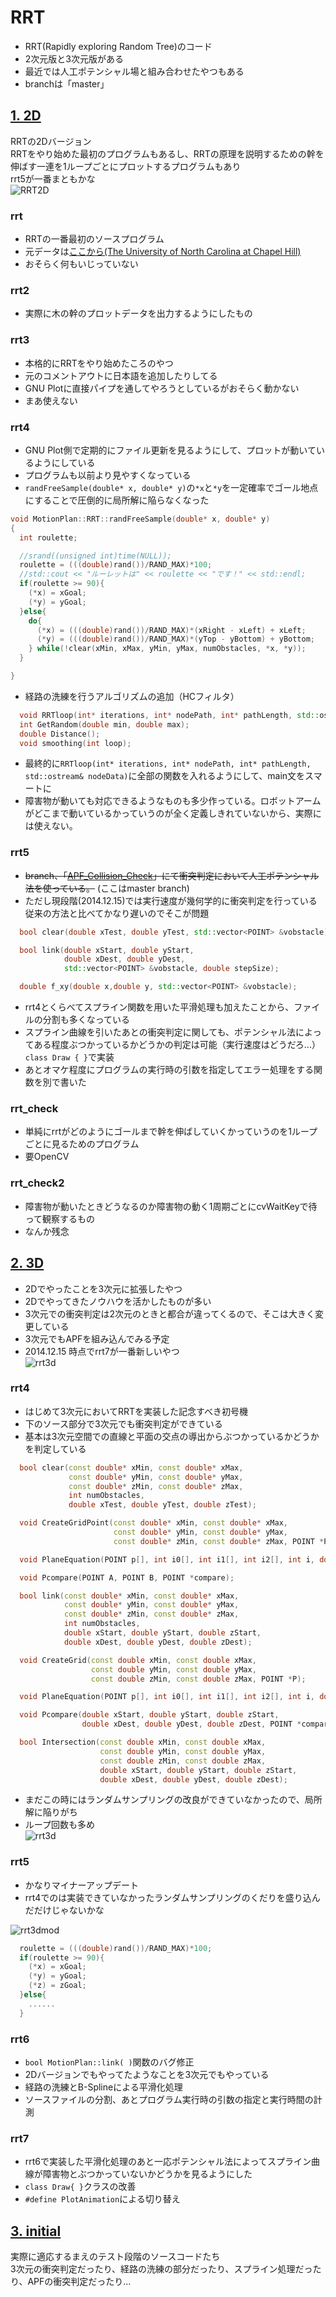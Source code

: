 # RRT

* RRT(Rapidly exploring Random Tree)のコード
* 2次元版と3次元版がある
* 最近では人工ポテンシャル場と組み合わせたやつもある
* branchは「master」

## [1. 2D](https://github.com/Ry0/RRT/tree/master/2D)
RRTの2Dバージョン  
RRTをやり始めた最初のプログラムもあるし、RRTの原理を説明するための幹を伸ばす一連を1ループごとにプロットするプログラムもあり  
rrt5が一番まともかな  
![RRT2D](https://dl.dropboxusercontent.com/u/23873125/Markdown/rrt2d.jpg)

### rrt
* RRTの一番最初のソースプログラム
* 元データは[ここから(The University of North Carolina at Chapel Hill)](http://www.cs.unc.edu/~luis/courses/robotics/)
* おそらく何もいじっていない

### rrt2
* 実際に木の幹のプロットデータを出力するようにしたもの

### rrt3
* 本格的にRRTをやり始めたころのやつ
* 元のコメントアウトに日本語を追加したりしてる
* GNU Plotに直接パイプを通してやろうとしているがおそらく動かない
* まあ使えない

### rrt4
* GNU Plot側で定期的にファイル更新を見るようにして、プロットが動いているようにしている
* プログラムも以前より見やすくなっている
* `randFreeSample(double* x, double* y)`の`*x`と`*y`を一定確率でゴール地点にすることで圧倒的に局所解に陥らなくなった

```cpp
void MotionPlan::RRT::randFreeSample(double* x, double* y)
{
  int roulette;

  //srand((unsigned int)time(NULL));
  roulette = (((double)rand())/RAND_MAX)*100;
  //std::cout << "ルーレットは" << roulette << "です！" << std::endl;
  if(roulette >= 90){
    (*x) = xGoal;
    (*y) = yGoal;
  }else{
    do{
      (*x) = (((double)rand())/RAND_MAX)*(xRight - xLeft) + xLeft;
      (*y) = (((double)rand())/RAND_MAX)*(yTop - yBottom) + yBottom;
    } while(!clear(xMin, xMax, yMin, yMax, numObstacles, *x, *y));
  }

}
```
* 経路の洗練を行うアルゴリズムの追加（HCフィルタ）

```cpp
  void RRTloop(int* iterations, int* nodePath, int* pathLength, std::ostream& nodeData);
  int GetRandom(double min, double max);
  double Distance();
  void smoothing(int loop);
```

* 最終的に`RRTloop(int* iterations, int* nodePath, int* pathLength, std::ostream& nodeData)`に全部の関数を入れるようにして、main文をスマートに
* 障害物が動いても対応できるようなものも多少作っている。ロボットアームがどこまで動いているかっていうのが全く定義しきれていないから、実際には使えない。

### rrt5
* ~~branch、「[APF_Collision_Check](https://github.com/Ry0/RRT/tree/APF_Collision_Check/2D/rrt5)」にて衝突判定において人工ポテンシャル法を使っている。~~ (ここはmaster branch)
* ただし現段階(2014.12.15)では実行速度が幾何学的に衝突判定を行っている従来の方法と比べてかなり遅いのでそこが問題

```cpp
  bool clear(double xTest, double yTest, std::vector<POINT> &vobstacle);

  bool link(double xStart, double yStart,
            double xDest, double yDest,
            std::vector<POINT> &vobstacle, double stepSize);

  double f_xy(double x,double y, std::vector<POINT> &vobstacle);
```

* rrt4とくらべてスプライン関数を用いた平滑処理も加えたことから、ファイルの分割も多くなっている
* スプライン曲線を引いたあとの衝突判定に関しても、ポテンシャル法によってある程度ぶつかっているかどうかの判定は可能（実行速度はどうだろ...）`class Draw { }`で実装
* あとオマケ程度にプログラムの実行時の引数を指定してエラー処理をする関数を別で書いた

### rrt_check
* 単純にrrtがどのようにゴールまで幹を伸ばしていくかっていうのを1ループごとに見るためのプログラム
* 要OpenCV

### rrt_check2
* 障害物が動いたときどうなるのか障害物の動く1周期ごとにcvWaitKeyで待って観察するもの
* なんか残念


## [2. 3D](https://github.com/Ry0/RRT/tree/master/3D)
* 2Dでやったことを3次元に拡張したやつ
* 2Dでやってきたノウハウを活かしたものが多い
* 3次元での衝突判定は2次元のときと都合が違ってくるので、そこは大きく変更している
* 3次元でもAPFを組み込んでみる予定
* 2014.12.15 時点でrrt7が一番新しいやつ  
![rrt3d](https://dl.dropboxusercontent.com/u/23873125/Markdown/rrt3d_mod.jpg)

### rrt4
* はじめて3次元においてRRTを実装した記念すべき初号機
* 下のソース部分で3次元でも衝突判定ができている
* 基本は3次元空間での直線と平面の交点の導出からぶつかっているかどうかを判定している

```cpp
  bool clear(const double* xMin, const double* xMax,
             const double* yMin, const double* yMax,
             const double* zMin, const double* zMax,
             int numObstacles,
             double xTest, double yTest, double zTest);

  void CreateGridPoint(const double* xMin, const double* xMax,
                       const double* yMin, const double* yMax,
                       const double* zMin, const double* zMax, POINT *P, int i);

  void PlaneEquation(POINT p[], int i0[], int i1[], int i2[], int i, double a[]);

  void Pcompare(POINT A, POINT B, POINT *compare);

  bool link(const double* xMin, const double* xMax,
            const double* yMin, const double* yMax,
            const double* zMin, const double* zMax,
            int numObstacles,
            double xStart, double yStart, double zStart,
            double xDest, double yDest, double zDest);

  void CreateGrid(const double xMin, const double xMax,
                  const double yMin, const double yMax,
                  const double zMin, const double zMax, POINT *P);

  void PlaneEquation(POINT p[], int i0[], int i1[], int i2[], int i, double a[]);

  void Pcompare(double xStart, double yStart, double zStart,
                double xDest, double yDest, double zDest, POINT *compare);

  bool Intersection(const double xMin, const double xMax,
                    const double yMin, const double yMax,
                    const double zMin, const double zMax,
                    double xStart, double yStart, double zStart,
                    double xDest, double yDest, double zDest);
```

* まだこの時にはランダムサンプリングの改良ができていなかったので、局所解に陥りがち
* ループ回数も多め  
![rrt3d](https://dl.dropboxusercontent.com/u/23873125/Markdown/rrt3d.jpg)

### rrt5
* かなりマイナーアップデート
* rrt4でのは実装できていなかったランダムサンプリングのくだりを盛り込んだだけじゃないかな  

![rrt3dmod](https://dl.dropboxusercontent.com/u/23873125/Markdown/rrt3d_mod2.jpg)

```cpp
  roulette = (((double)rand())/RAND_MAX)*100;
  if(roulette >= 90){
    (*x) = xGoal;
    (*y) = yGoal;
    (*z) = zGoal;
  }else{
    ......
  }
```


### rrt6
* `bool MotionPlan::link( )`関数のバグ修正
* 2Dバージョンでもやってたようなことを3次元でもやっている
* 経路の洗練とB-Splineによる平滑化処理
* ソースファイルの分割、あとプログラム実行時の引数の指定と実行時間の計測

### rrt7
* rrt6で実装した平滑化処理のあと一応ポテンシャル法によってスプライン曲線が障害物とぶつかっていないかどうかを見るようにした
* `class Draw{ }`クラスの改善
* `#define PlotAnimation`による切り替え

## [3. initial](https://github.com/Ry0/RRT/tree/master/initial)
実際に適応するまえのテスト段階のソースコードたち  
3次元の衝突判定だったり、経路の洗練の部分だったり、スプライン処理だったり、APFの衝突判定だったり...